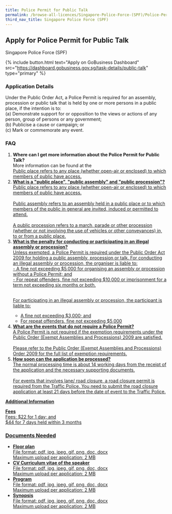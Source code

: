 ```yaml
---
title: Police Permit for Public Talk
permalink: /browse-all-licences/Singapore-Police-Force-(SPF)/Police-Permit-for-Public-Talk
third_nav_title: Singapore Police Force (SPF)
---
```


## Apply for Police Permit for Public Talk

Singapore Police Force (SPF)

{% include button.html text="Apply on GoBusiness Dashboard" src="https://dashboard.gobusiness.gov.sg/task-details/public-talk" type="primary" %}

<H3>Application Details</H3>

<p>Under the Public Order Act, a Police Permit is required for an assembly, procession or public talk that is held by one or more persons in a public place, if the intention is to:<br>(a) Demonstrate support for or opposition to the views or actions of any person, group of persons or any government;<br>(b) Publicise a cause or campaign; or<br>(c) Mark or commemorate any event.</p>


<h3>FAQ</h3>

<ol>
<li>
<strong>Where can I get more information about the Police Permit for Public Talk?</strong><br> 
More information can be found at the 
<a href="https://www.police.gov.sg/e-Services/Police-Permit" target="_blank" rel="noopener'>SPF website</a>
</li>


<li>
<strong>When should I submit the public talk application?
</strong><br> 
Permit application with sufficient information shall be submitted at least 14 working days before the date of the event. 
</li>

<li>
<strong>What is a "public place", "public assembly" and "public procession"?
</strong><br> 
Public place refers to any place (whether open-air or enclosed) to which members of public have access.
</li>

<li>
<strong>What is a "public place", "public assembly" and "public procession"?
</strong><br> 
Public place refers to any place (whether open-air or enclosed) to which members of public have access.<br><br>
Public assembly refers to an assembly held in a public place or to which members of the public in general are invited, induced or permitted to attend.<br><br>
A public procession refers to a march, parade or other procession (whether or not involving the use of vehicles or other conveyances) in, to or from a public place.
</li>

<li>
<strong>What is the penalty for conducting or participating in an illegal assembly or procession?
</strong><br> 
Unless exempted, a Police Permit is required under the Public Order Act 2009 for holding a public assembly, procession or talk. For conducting an illegal assembly or procession, the organiser is liable to:<br>
- A fine not exceeding $5,000 for organising an assembly or procession without a Police Permit; and<br>
- For repeat offenders, fine not exceeding $10,000 or imprisonment for a term not exceeding six months or both.<br><br>

For participating in an illegal assembly or procession, the participant is liable to:<br>
- A fine not exceeding $3,000; and<br>
- For repeat offenders, fine not exceeding $5,000
</li>

<li>
<strong>What are the events that do not require a Police Permit?
</strong><br> 
A Police Permit is not required if the exemption requirements under the Public Order (Exempt Assemblies and Processions) 2009 are satisfied.
<br><br>
Please refer to the Public Order (Exempt Assemblies and Processions) Order 2009 for the full list of exemption requirements.
</li>


<li>
<strong>How soon can the application be processed?
</strong><br> 
The normal processing time is about 14 working days from the receipt of the application and the necessary supporting documents.
<br><br>
For events that involves lane/ road closure, a road closure permit is required from the Traffic Police. You need to submit the road closure application at least 21 days before the date of event to the Traffic Police.
</li>

</ol>


<strong>Additional Information</strong>

<p><strong>Fees</strong><br>
Fees: $22 for 1 day; and<br />$44 for 7 days held within 3 months</p>

<H3>Documents Needed</H3>

<ul> 
<li><strong>Floor plan</strong><br> 
File format: pdf, jpg, jpeg, gif, png, doc, docx<br> 
Maximum upload per application: 2 MB 
</li> 
<li><strong>CV Curriculum vitae of the speaker</strong><br> 
File format: pdf, jpg, jpeg, gif, png, doc, docx<br> 
Maximum upload per application: 2 MB 
</li> 
<li><strong>Program</strong><br> 
File format: pdf, jpg, jpeg, gif, png, doc, docx<br> 
Maximum upload per application: 2 MB 
</li> 
<li><strong>Synopsis</strong><br> 
File format: pdf, jpg, jpeg, gif, png, doc, docx<br> 
Maximum upload per application: 2 MB 
</li> 
</ul>

